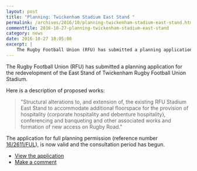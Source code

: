 ```yaml
---
layout: post
title: "Planning: Twickenham Stadium East Stand "
permalink: /archives/2016/10/planning-twickenham-stadium-east-stand.html
commentfile: 2016-10-27-planning-twickenham-stadium-east-stand
category: news
date: 2016-10-27 18:05:08
excerpt: |
    The Rugby Football Union (RFU) has submitted a planning application for the redevelopment of the East Stand of Twickenham Rugby Football Union Stadium.
---
```


The Rugby Football Union (RFU) has submitted a planning application for the redevelopment of the East Stand of Twickenham Rugby Football Union Stadium.

Here is a description of proposed works:

> "Structural alterations to, and extension of, the existing RFU Stadium East Stand to accommodate additional floorspace for the provision of hospitality (corporate hospitality and debenture hospitality), conferencing and banqueting and other associated works and formation of new access on Rugby Road."

The application for full planning permission (reference number [16/2611/FUL](http://www2.richmond.gov.uk/PlanData2/Planning_CaseNo.aspx?strCASENO=16/2611/FUL)), is now valid and the consultation period has begun.

-   [View the application](http://www2.richmond.gov.uk/PlanData2/Planning_CaseNo.aspx?strCASENO=16/2611/FUL)
-   [Make a comment](https://richmond.firmstep.com/popup.aspx/RenderForm/?F.Name=QY9KXCtPniL&CaseRef=16/2611/FUL)
